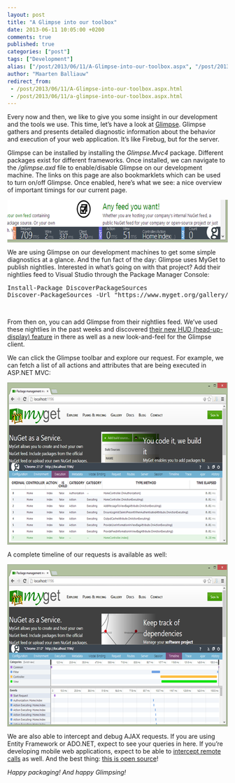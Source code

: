 ```yaml
---
layout: post
title: "A Glimpse into our toolbox"
date: 2013-06-11 10:05:00 +0200
comments: true
published: true
categories: ["post"]
tags: ["Development"]
alias: ["/post/2013/06/11/A-Glimpse-into-our-toolbox.aspx", "/post/2013/06/11/a-glimpse-into-our-toolbox.aspx"]
author: "Maarten Balliauw"
redirect_from:
 - /post/2013/06/11/A-Glimpse-into-our-toolbox.aspx.html
 - /post/2013/06/11/a-glimpse-into-our-toolbox.aspx.html
---
```


<p>Every now and then, we like to give you some insight in our development and the tools we use. This time, let&rsquo;s have a look at <a href="http://getglimpse.com/">Glimpse</a>. Glimpse gathers and presents detailed diagnostic information about the behavior and execution of your web application. It&rsquo;s like Firebug, but for the server.</p>
<p>Glimpse can be installed by installing the <em>Glimpse.Mvc4</em> package. Different packages exist for different frameworks. Once installed, we can navigate to the <em>/glimpse.axd</em> file to enable/disable Glimpse on our development machine. The links on this page are also bookmarklets which can be used to turn on/off Glimpse. Once enabled, here&rsquo;s what we see: a nice overview of important timings for our current page.</p>
<p><a href="/images/image_60.png"><img style="background-image: none; float: none; padding-top: 0px; padding-left: 0px; margin-left: auto; display: block; padding-right: 0px; margin-right: auto; border: 0px;" title="Glimpse toolbar" src="/images/image_thumb_58.png" alt="Glimpse toolbar" width="640" height="97" border="0" /></a></p>
<p>We are using Glimpse on our development machines to get some simple diagnostics at a glance. And the fun fact of the day: Glimpse uses MyGet to publish nightlies. Interested in what&rsquo;s going on with that project? Add their nightlies feed to Visual Studio through the Package Manager Console:</p>
<pre>Install-Package DiscoverPackageSources<br />Discover-PackageSources -Url "https://www.myget.org/gallery/glimpsenightly"
</pre>
<p>&nbsp;</p>
<p>From then on, you can add Glimpse from their nightlies feed. We&rsquo;ve used these nightlies in the past weeks and discovered <a href="http://getglimpse.com/2013/06/11/glimpse-hud-released/" target="_blank">their new HUD (head-up-display) feature</a> in there as well as a new look-and-feel for the Glimpse client.</p>
<p>We can click the Glimpse toolbar and explore our request. For example, we can fetch a list of all actions and attributes that are being executed in ASP.NET MVC:</p>
<p><a href="/images/image_61.png"><img style="background-image: none; float: none; padding-top: 0px; padding-left: 0px; margin-left: auto; display: block; padding-right: 0px; margin-right: auto; border: 0px;" title="ASP.NET MVC Pipeline" src="/images/image_thumb_59.png" alt="ASP.NET MVC Pipeline" width="640" height="370" border="0" /></a></p>
<p>A complete timeline of our requests is available as well:</p>
<p><a href="/images/image_62.png"><img style="background-image: none; float: none; padding-top: 0px; padding-left: 0px; margin-left: auto; display: block; padding-right: 0px; margin-right: auto; border: 0px;" title="Glimpse request timeline" src="/images/image_thumb_60.png" alt="Glimpse request timeline" width="640" height="370" border="0" /></a></p>
<p>We are also able to intercept and debug AJAX requests. If you are using Entity Framework or ADO.NET, expect to see your queries in here. If you&rsquo;re developing mobile web applications, expect to be able to <a href="http://getglimpse.com/Help/History-Tab">intercept remote calls</a> as well. And the best thing: <a href="https://github.com/glimpse/glimpse">this is open source</a>!</p>
<p><em>Happy packaging! And happy Glimpsing!</em></p>



